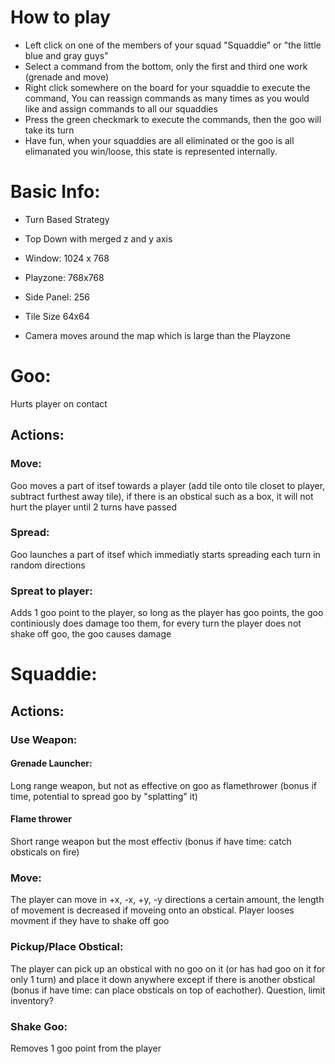 # How to play

 - Left click on one of the members of your squad "Squaddie" or "the little blue and gray guys"
 - Select a command from the bottom, only the first and third one work (grenade and move)
 - Right click somewhere on the board for your squaddie to execute the command, You can reassign commands as many times as you would like and assign commands to all our squaddies
 - Press the green checkmark to execute the commands, then the goo will take its turn
 - Have fun, when your squaddies are all eliminated or the goo is all elimanated you win/loose, this state is represented internally.

# Basic Info:

- Turn Based Strategy

- Top Down with merged z and y axis

- Window: 1024 x 768

- Playzone: 768x768

- Side Panel: 256

- Tile Size 64x64

- Camera moves around the map which is large than the Playzone

# Goo: 

Hurts player on contact

## Actions: 

### Move: 

Goo moves a part of itsef towards a player (add tile onto tile closet to player, subtract furthest away tile), if there is an obstical such as a box, it will not hurt the player until 2 turns have passed

### Spread: 

Goo launches a part of itsef which immediatly starts spreading each turn in random directions

### Spreat to player: 

Adds 1 goo point to the player, so long as the player has goo points, the goo continiously does damage too them, for every turn the player does not shake off goo, the goo causes damage

# Squaddie: 

## Actions: 

### Use Weapon: 

#### Grenade Launcher: 
Long range weapon, but not as effective on goo as flamethrower (bonus if time, potential to spread goo by "splatting" it)


#### Flame thrower
Short range weapon but the most effectiv (bonus if have time: catch obsticals on fire)

### Move: 
The player can move in +x, -x, +y, -y directions a certain amount, the length of movement is decreased if moveing onto an obstical. Player looses movment if they have to shake off goo

### Pickup/Place Obstical: 
The player can pick up an obstical with no goo on it (or has had goo on it for only 1 turn) and place it down anywhere except if there is another obstical (bonus if have time: can place obsticals on top of eachother). Question, limit inventory?

### Shake Goo: 
Removes 1 goo point from the player
